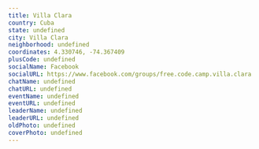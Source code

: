 ```yaml
---
title: Villa Clara
country: Cuba
state: undefined
city: Villa Clara
neighborhood: undefined
coordinates: 4.330746, -74.367409
plusCode: undefined
socialName: Facebook
socialURL: https://www.facebook.com/groups/free.code.camp.villa.clara
chatName: undefined
chatURL: undefined
eventName: undefined
eventURL: undefined
leaderName: undefined
leaderURL: undefined
oldPhoto: undefined
coverPhoto: undefined
---
```

